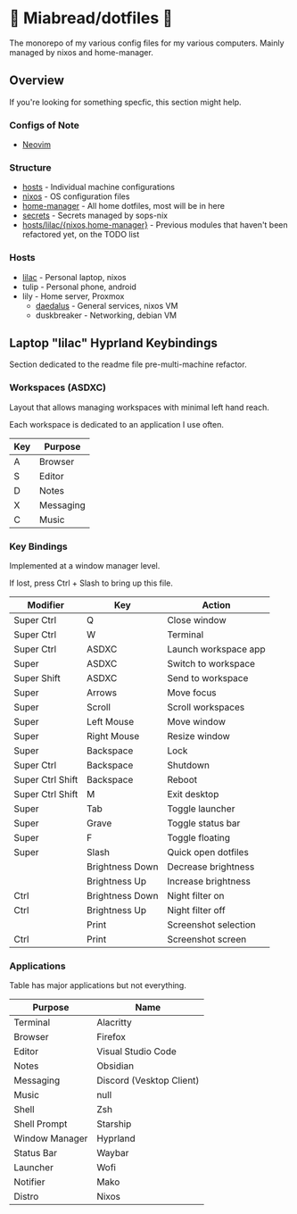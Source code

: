 # 🥕 Miabread/dotfiles 🐇 

The monorepo of my various config files for my various computers. Mainly managed by nixos and home-manager.

## Overview

If you're looking for something specfic, this section might help.

### Configs of Note 

- [Neovim](/home-manager/nvim)

### Structure

- [hosts](/hosts) - Individual machine configurations
- [nixos](/nixos) - OS configuration files
- [home-manager](/home-manager) - All home dotfiles, most will be in here
- [secrets](/secrets) - Secrets managed by sops-nix
- [hosts/lilac/{nixos,home-manager}](/hosts/lilac) - Previous modules that haven't been refactored yet, on the TODO list

### Hosts

- [lilac](/hosts/lilac) - Personal laptop, nixos
- tulip - Personal phone, android
- lily - Home server, Proxmox
  - [daedalus](/hosts/daedalus) - General services, nixos VM
  - duskbreaker - Networking, debian VM

## Laptop "lilac" Hyprland Keybindings

Section dedicated to the readme file pre-multi-machine refactor.

### Workspaces (ASDXC)

Layout that allows managing workspaces with minimal left hand reach.

Each workspace is dedicated to an application I use often.

| Key | Purpose   |
| --- | --------- |
| A   | Browser   |
| S   | Editor    |
| D   | Notes     |
| X   | Messaging |
| C   | Music     |

### Key Bindings

Implemented at a window manager level.

If lost, press Ctrl + Slash to bring up this file.

| Modifier         | Key             | Action               |
| ---------------- | --------------- | -------------------- |
| Super Ctrl       | Q               | Close window         |
| Super Ctrl       | W               | Terminal             |
| Super Ctrl       | ASDXC           | Launch workspace app |
| Super            | ASDXC           | Switch to workspace  |
| Super Shift      | ASDXC           | Send to workspace    |
| Super            | Arrows          | Move focus           |
| Super            | Scroll          | Scroll workspaces    |
| Super            | Left Mouse      | Move window          |
| Super            | Right Mouse     | Resize window        |
| Super            | Backspace       | Lock                 |
| Super Ctrl       | Backspace       | Shutdown             |
| Super Ctrl Shift | Backspace       | Reboot               |
| Super Ctrl Shift | M               | Exit desktop         |
| Super            | Tab             | Toggle launcher      |
| Super            | Grave           | Toggle status bar    |
| Super            | F               | Toggle floating      |
| Super            | Slash           | Quick open dotfiles  |
|                  | Brightness Down | Decrease brightness  |
|                  | Brightness Up   | Increase brightness  |
| Ctrl             | Brightness Down | Night filter on      |
| Ctrl             | Brightness Up   | Night filter off     |
|                  | Print           | Screenshot selection |
| Ctrl             | Print           | Screenshot screen    |

### Applications

Table has major applications but not everything.

| Purpose        | Name                     |
| -------------- | ------------------------ |
| Terminal       | Alacritty                |
| Browser        | Firefox                  |
| Editor         | Visual Studio Code       |
| Notes          | Obsidian                 |
| Messaging      | Discord (Vesktop Client) |
| Music          | null                     |
| Shell          | Zsh                      |
| Shell Prompt   | Starship                 |
| Window Manager | Hyprland                 |
| Status Bar     | Waybar                   |
| Launcher       | Wofi                     |
| Notifier       | Mako                     |
| Distro         | Nixos                    |
